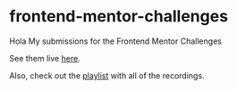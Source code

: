 # frontend-mentor-challenges

Hola
My submissions for the Frontend Mentor Challenges

See them live [here](https://fervent-mayer-36e64f.netlify.com/).

Also, check out the [playlist](https://www.youtube.com/playlist?list=PLgBH1CvjOA63Xvt0BaeQ7zL4KXX96Wbgp) with all of the recordings.
